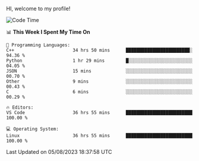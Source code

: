 HI, welcome to my profile!
<!--START_SECTION:waka-->
![Code Time](http://img.shields.io/badge/Code%20Time-1%2C153%20hrs%2024%20mins-blue)

📊 **This Week I Spent My Time On** 

```text
💬 Programming Languages: 
C++                      34 hrs 50 mins      ████████████████████████░   94.36 % 
Python                   1 hr 29 mins        █░░░░░░░░░░░░░░░░░░░░░░░░   04.05 % 
JSON                     15 mins             ░░░░░░░░░░░░░░░░░░░░░░░░░   00.70 % 
Other                    9 mins              ░░░░░░░░░░░░░░░░░░░░░░░░░   00.43 % 
C                        6 mins              ░░░░░░░░░░░░░░░░░░░░░░░░░   00.29 % 

🔥 Editors: 
VS Code                  36 hrs 55 mins      █████████████████████████   100.00 % 

💻 Operating System: 
Linux                    36 hrs 55 mins      █████████████████████████   100.00 % 
```


 Last Updated on 05/08/2023 18:37:58 UTC
<!--END_SECTION:waka-->
